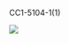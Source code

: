 CC1-5104-1(1)

![](https://www.nta.go.jp/tmp/e053f17f-81c4-4966-8c92-c5cfb349f9bc/images/fca2ca111eb5d7a02ee77af98c607f5706396e7cf14e7ba85a259e4b5ea6f1e7.jpg)